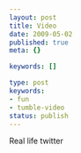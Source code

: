 ```yaml
---
layout: post
title: Video
date: 2009-05-02
published: true
meta: {}

keywords: []

type: post
keywords:
- fun
- tumble-video
status: publish
---
```



Real life twitter

